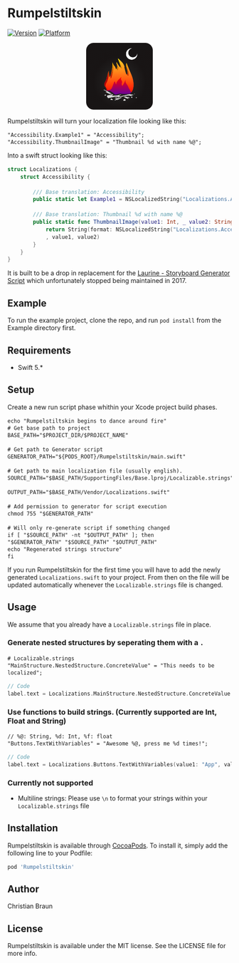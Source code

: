 # Rumpelstiltskin

[![Version](https://img.shields.io/cocoapods/v/Rumpelstiltskin.svg?style=flat)](https://cocoapods.org/pods/Rumpelstiltskin)
[![Platform](https://img.shields.io/cocoapods/p/Rumpelstiltskin.svg?style=flat)](https://cocoapods.org/pods/Rumpelstiltskin)

<div align="center"><img src="https://github.com/kurzdigital/Rumpelstiltskin/blob/master/Logo.png" width="150"/></div>

Rumpelstiltskin will turn your localization file looking like this:

```
"Accessibility.Example1" = "Accessibility";
"Accessibility.ThumbnailImage" = "Thumbnail %d with name %@";
```

Into a swift struct looking like this:
```swift
struct Localizations {
    struct Accessibility {

        /// Base translation: Accessibility
        public static let Example1 = NSLocalizedString("Localizations.Accessibility.Example1", tableName: nil, bundle: Bundle.main, value: "", comment: "")

        /// Base translation: Thumbnail %d with name %@
        public static func ThumbnailImage(value1: Int, _ value2: String) -> String {
            return String(format: NSLocalizedString("Localizations.Accessibility.ThumbnailImage", tableName: nil, bundle: Bundle.main, value: "", comment: "")
            , value1, value2)
        }
    }
}
```
It is built to be a drop in replacement for the [Laurine - Storyboard Generator Script](https://github.com/JiriTrecak/Laurine) which unfortunately stopped being maintained in 2017.

## Example

To run the example project, clone the repo, and run `pod install` from the Example directory first.

## Requirements
* Swift 5.*

## Setup

Create a new run script phase whithin your Xcode project build phases.

```
echo "Rumpelstiltskin begins to dance around fire"
# Get base path to project
BASE_PATH="$PROJECT_DIR/$PROJECT_NAME"

# Get path to Generator script
GENERATOR_PATH="${PODS_ROOT}/Rumpelstiltskin/main.swift"

# Get path to main localization file (usually english).
SOURCE_PATH="$BASE_PATH/SupportingFiles/Base.lproj/Localizable.strings"

OUTPUT_PATH="$BASE_PATH/Vendor/Localizations.swift"

# Add permission to generator for script execution
chmod 755 "$GENERATOR_PATH"

# Will only re-generate script if something changed
if [ "$SOURCE_PATH" -nt "$OUTPUT_PATH" ]; then
"$GENERATOR_PATH" "$SOURCE_PATH" "$OUTPUT_PATH"
echo "Regenerated strings structure"
fi
```

If you run Rumpelstiltskin for the first time you will have to add the newly generated `Localizations.swift` to your 
project. From then on the file will be updated automatically whenever the `Localizable.strings` file is changed.

## Usage
We assume that you already have a `Localizable.strings` file in place.

### Generate nested structures by seperating them with a `.`

```
# Localizable.strings
"MainStructure.NestedStructure.ConcreteValue" = "This needs to be localized";
```

```swift
// Code
label.text = Localizations.MainStructure.NestedStructure.ConcreteValue
```

### Use functions to build strings. (Currently supported are Int, Float and String)
```
// %@: String, %d: Int, %f: float 
"Buttons.TextWithVariables" = "Awesome %@, press me %d times!";
```

```swift
// Code
label.text = Localizations.Buttons.TextWithVariables(value1: "App", value2: 10)
```

### Currently not supported
* Multiline strings: Please use `\n` to format your strings within your `Localizable.strings` file


## Installation

Rumpelstiltskin is available through [CocoaPods](https://cocoapods.org). To install
it, simply add the following line to your Podfile:

```ruby
pod 'Rumpelstiltskin'
```

## Author

Christian Braun

## License

Rumpelstiltskin is available under the MIT license. See the LICENSE file for more info.
